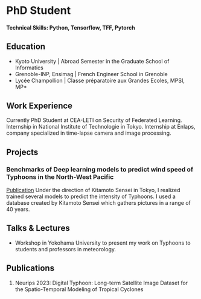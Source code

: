 # PhD Student

#### Technical Skills: Python, Tensorflow, TFF, Pytorch

## Education
- Kyoto University | Abroad Semester in the Graduate School of Informatics
- Grenoble-INP, Ensimag | French Engineer School in Grenoble  		
- Lycée Champollion | Classe préparatoire aux Grandes Ecoles, MPSI, MP*

## Work Experience
Currently PhD Student at CEA-LETI on Security of Federated Learning.
Internship in National Institute of Technologie in Tokyo.
Internship at Enlaps, company specialized in time-lapse camera and image processing.



## Projects
### Benchmarks of Deep learning models to predict wind speed of Typhoons in the North-West Pacific
[Publication](https://proceedings.neurips.cc/paper_files/paper/2023/file/7fc36bce5de315751001981baaf4751a-Paper-Datasets_and_Benchmarks.pdf)
Under the direction of Kitamoto Sensei in Tokyo, I realized trained several models to predict the intensity of Typhoons. I used a database created by Kitamoto Sensei which gathers pictures in a range of 40 years.

## Talks & Lectures
- Workshop in Yokohama University to present my work on Typhoons to students and professors in meteorology. 


## Publications
1. Neurips 2023: Digital Typhoon: Long-term Satellite Image Dataset for the Spatio-Temporal Modeling of Tropical Cyclones
